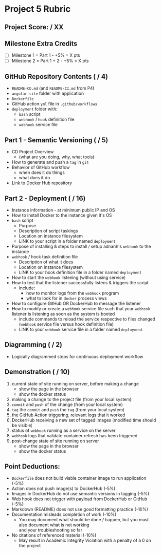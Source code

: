 # Project 5 Rubric

## Project Score: / XX

## Milestone Extra Credits

- [ ] Milestone 1 = Part 1 - +5% = X pts
- [ ] Milestone 2 = Part 1 + 2 - +5% = X pts

## GitHub Repository Contents ( / 4)

- `README-CD.md` (and `README-CI.md` from P4)
- `angular-site` folder with application
- `Dockerfile`
- GitHub action `yml` file in `.github/workflows`
- `deployment` folder with:
  - `bash` script
  - `webhook` / `hook` definition file
  - `webhook` service file

## Part 1 - Semantic Versioning ( / 5)

- CD Project Overview
  - (what are you doing, why, what tools)
- How to generate and push a `tag` in `git`
- Behavior of GitHub workflow
  - when does it do things
  - what does it do
- Link to Docker Hub repository

## Part 2 - Deployment ( / 16)

- Instance information - at minimum public IP and OS
- How to install Docker to the instance given it's OS
- `bash` script
  - Purpose
  - Description of script taskings
  - Location on instance filesystem
  - LINK to your script in a folder named `deployment`
- Purpose of installing & steps to install / setup adnanh's `webhook` to the instance
- `webhook` / hook task definition file
  - Description of what it does
  - Location on instance filesystem
  - LINK to your hook definition file in a folder named `deployment`
- How to start the `webhook` listening (without using service)
- How to test that the listener successfully listens & triggers the script
  - include:
    - how to monitor logs from the `webhook` program
    - what to look for in `docker` process views
- How to configure GitHub OR DockerHub to message the listener 
- How to modify or create a `webhook` service file such that your `webhook` listener is listening as soon as the system is booted
  - include commands to reload the service respective to files changed (`webhook` service file versus hook definition file)
  - LINK to your `webhook` service file in a folder named `deployment`

## Diagramming ( / 2)

- Logically diagrammed steps for continuous deployment workflow

## Demonstration ( / 10)

1. current state of site running on server, before making a change
    - show the page in the browser
    - show the docker status
2. making a change to the project file (from your local system)
3. `commit` and `push` of the change (from your local system)
4. `tag` the `commit` and `push` the `tag` (from your local system)
5. the GitHub Action triggering, relevant logs that it worked
6. DockerHub receiving a new set of tagged images (modified time should be visible)
7. status of `webhook` running as a service on the server
8. `webhook` logs that validate container refresh has been triggered
9. post-change state of site running on server
    - show the page in the browser
    - show the docker status

## Point Deductions:

- `Dockerfile` does not build viable container image to run application (-5%)
- Action does not push image(s) to DockerHub  (-5%)
- Images in DockerHub do not use semantic versions in tagging (-5%)
- Web hook does not trigger with payload from DockerHub or GitHub (-5%)
- Markdown (README) does not use good formatting practice (-10%)
- Documentation misleads completion of work (-10%)
  - You may document what should be done / happen, but you must also document what is not working  
  and your troubleshooting so far
- No citations of referenced material (-10%)
  - May result in Academic Integrity Violation with a penalty of a 0 on the project
